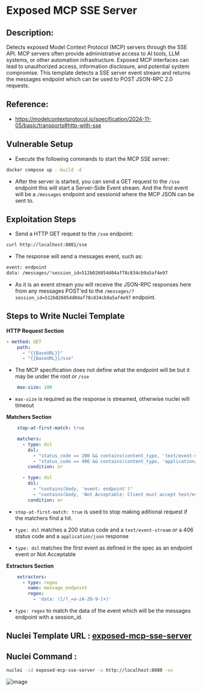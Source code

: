 # Exposed MCP SSE Server

## Description:
Detects exposed Model Context Protocol (MCP) servers through the SSE API. MCP servers often provide administrative access to AI tools, LLM systems, or other automation infrastructure. Exposed MCP interfaces can lead to unauthorized access, information disclosure, and potential system compromise. This template detects a SSE server event stream and returns the messages endpoint which can be used to POST JSON-RPC 2.0 requests.

## Reference:
- https://modelcontextprotocol.io/specification/2024-11-05/basic/transports#http-with-sse

## Vulnerable Setup

- Execute the following commands to start the MCP SSE server:

```bash
docker compose up --build -d
```

- After the server is started, you can send a GET request to the `/sse` endpoint this will start a Server-Side Event stream. And the first event will be a `/messages` endpoint and sessionid where the MCP JSON can be sent to.

## Exploitation Steps

- Send a HTTP GET request to the `/sse` endpoint:

```bash
curl http://localhost:8081/sse
```

- The response will send a messages event, such as:

```bash
event: endpoint
data: /messages/?session_id=512b026054d04af78c834cb9a5af4e97
```

- As it is an event stream you will receive the JSON-RPC responses here from any messages POST'ed to the `/messages/?session_id=512b026054d04af78c834cb9a5af4e97` endpoint.

## Steps to Write Nuclei Template

**HTTP Request Section**

```yaml
- method: GET
    path:
      - "{{BaseURL}}"
      - "{{BaseURL}}/sse"
```

- The MCP specification does not define what the endpoint will be but it may be under the root or `/sse`

```yaml
    max-size: 100
```

- `max-size` is required as the response is streamed, otherwise nuclei will timeout

**Matchers Section**

```yaml
    stop-at-first-match: true

    matchers:
      - type: dsl
        dsl:
          - "status_code == 200 && contains(content_type, 'text/event-stream')"
          - "status_code == 406 && contains(content_type, 'application/json')"
        condition: or

      - type: dsl
        dsl:
          - "contains(body, 'event: endpoint')"
          - "contains(body, 'Not Acceptable: Client must accept text/event-stream')"
        condition: or
```

- `stop-at-first-match: true` is used to stop making aditional request if the matchers find a hit.

- `type: dsl` matches a 200 status code and a `text/event-stream` *or* a 406 status code and a `application/json` response

- `type: dsl` matches the first event as defined in the spec as an endpoint event *or* Not Acceptable

**Extractors Section**

```yaml
    extractors:
      - type: regex
        name: message_endpoint
        regex:
          - 'data: ([/?_=a-zA-Z0-9-]+)'
```

- `type: regex` to match the data of the event which will be the messages endpoint with a session_id.

## Nuclei Template URL : [exposed-mcp-sse-server](https://github.com/projectdiscovery/nuclei-templates/blob/main/http/exposures/apis/exposed-mcp-sse-server.yaml)

## Nuclei Command :

```bash
nuclei -id exposed-mcp-sse-server -u http://localhost:8080 -vv
```

![image](https://github.com/user-attachments/assets/eace971f-9eeb-4e5c-9d14-cd735925dab8)